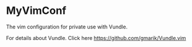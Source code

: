 MyVimConf
=========

The vim configuration for private use with Vundle.

For details about Vundle. Click here https://github.com/gmarik/Vundle.vim
